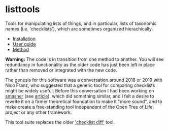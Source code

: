 # listtools

Tools for manipulating lists of things, and in particular, lists of taxonomic
names (i.e. 'checklists'), which are sometimes organized hierachically.

* [Installation](doc/guide.md#installation)
* [User guide](doc/guide.md)
* [Method](doc/method.md)

<strong>Warning:</strong> The code is in transition from one method to
another.  You will see redundancy in functionality as the older code
has just been left in place rather than removed or integrated with the
new code.

The genesis for this software was a conversation around 2018 or 2019
with Nico Franz, who suggested that a generic tool for comparing
checklists might be widely useful.  Before this conversation I had been working on
[smasher](https://github.com/opentreeoflife/reference-taxonomy/) (see
[article](https://doi.org/10.3897/BDJ.5.e12581)), which did something
similar, and I felt a desire to rewrite it on a firmer theoretical
foundation to make it "more sound", and to make create a free-standing
tool independent of the Open Tree of Life project or any other framework.

This tool suite replaces the older ['checklist
diff'](https://github.com/jar398/cldiff) tool.

